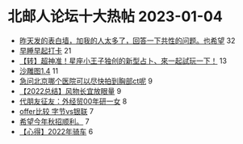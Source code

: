 # 北邮人论坛十大热帖 2023-01-04

- [昨天发的表白墙，加我的人太多了，回答一下共性的问题。也希望](https://bbs.byr.cn/article/Feeling/3197575) 32
- [早睡早起打卡](https://bbs.byr.cn/article/Talking/6376877) 21
- [【转】超神准！星座小王子独创的新型占卜、來一起試玩一下！](https://bbs.byr.cn/article/Constellations/326533) 13
- [沙雕图1.4](https://bbs.byr.cn/article/Picture/3335448) 11
- [急问北京哪个医院可以尽快拍到胸部ct呢](https://bbs.byr.cn/article/Health/230094) 9
- [【2022总结】风物长宜放眼量](https://bbs.byr.cn/article/WorkLife/1194439) 9
- [代朋友征友：外经贸00年研一女](https://bbs.byr.cn/article/Friends/2034672) 8
- [offer比较 字节vs银联](https://bbs.byr.cn/article/Job/2181301) 7
- [希望今年秋招顺利。](https://bbs.byr.cn/article/Java/66683) 7
- [【心得】2022年骑车](https://bbs.byr.cn/article/Cycling/174090) 6


